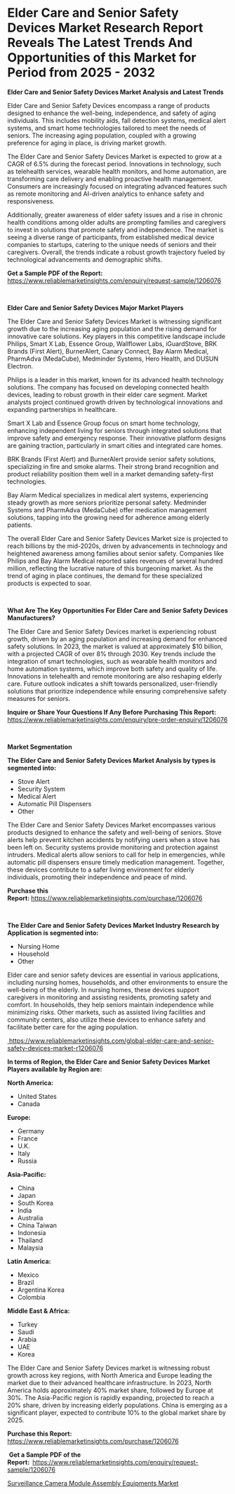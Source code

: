 <p><h1>Elder Care and Senior Safety Devices Market Research Report Reveals The Latest Trends And Opportunities of this Market for Period from 2025 - 2032</h1></p><p><strong>Elder Care and Senior Safety Devices Market Analysis and Latest Trends</strong></p>
<p><p>Elder Care and Senior Safety Devices encompass a range of products designed to enhance the well-being, independence, and safety of aging individuals. This includes mobility aids, fall detection systems, medical alert systems, and smart home technologies tailored to meet the needs of seniors. The increasing aging population, coupled with a growing preference for aging in place, is driving market growth.</p><p>The Elder Care and Senior Safety Devices Market is expected to grow at a CAGR of 6.5% during the forecast period. Innovations in technology, such as telehealth services, wearable health monitors, and home automation, are transforming care delivery and enabling proactive health management. Consumers are increasingly focused on integrating advanced features such as remote monitoring and AI-driven analytics to enhance safety and responsiveness.</p><p>Additionally, greater awareness of elder safety issues and a rise in chronic health conditions among older adults are prompting families and caregivers to invest in solutions that promote safety and independence. The market is seeing a diverse range of participants, from established medical device companies to startups, catering to the unique needs of seniors and their caregivers. Overall, the trends indicate a robust growth trajectory fueled by technological advancements and demographic shifts.</p></p>
<p><strong>Get a Sample PDF of the Report:&nbsp;</strong> <a href="https://www.reliablemarketinsights.com/enquiry/request-sample/1206076?utm_campaign=3291&utm_medium=2&utm_source=Github&utm_content=ia&utm_term=12042025&utm_id=elder-care-and-senior-safety-devices">https://www.reliablemarketinsights.com/enquiry/request-sample/1206076</a></p>
<p>&nbsp;</p>
<p><strong>Elder Care and Senior Safety Devices Major Market Players</strong></p>
<p><p>The Elder Care and Senior Safety Devices Market is witnessing significant growth due to the increasing aging population and the rising demand for innovative care solutions. Key players in this competitive landscape include Philips, Smart X Lab, Essence Group, Wallflower Labs, iGuardStove, BRK Brands (First Alert), BurnerAlert, Canary Connect, Bay Alarm Medical, PharmAdva (MedaCube), Medminder Systems, Hero Health, and DUSUN Electron.</p><p>Philips is a leader in this market, known for its advanced health technology solutions. The company has focused on developing connected health devices, leading to robust growth in their elder care segment. Market analysts project continued growth driven by technological innovations and expanding partnerships in healthcare.</p><p>Smart X Lab and Essence Group focus on smart home technology, enhancing independent living for seniors through integrated solutions that improve safety and emergency response. Their innovative platform designs are gaining traction, particularly in smart cities and integrated care homes.</p><p>BRK Brands (First Alert) and BurnerAlert provide senior safety solutions, specializing in fire and smoke alarms. Their strong brand recognition and product reliability position them well in a market demanding safety-first technologies.</p><p>Bay Alarm Medical specializes in medical alert systems, experiencing steady growth as more seniors prioritize personal safety. Medminder Systems and PharmAdva (MedaCube) offer medication management solutions, tapping into the growing need for adherence among elderly patients.</p><p>The overall Elder Care and Senior Safety Devices Market size is projected to reach billions by the mid-2020s, driven by advancements in technology and heightened awareness among families about senior safety. Companies like Philips and Bay Alarm Medical reported sales revenues of several hundred million, reflecting the lucrative nature of this burgeoning market. As the trend of aging in place continues, the demand for these specialized products is expected to soar.</p></p>
<p>&nbsp;</p>
<p><strong>What Are The Key Opportunities For Elder Care and Senior Safety Devices Manufacturers?</strong></p>
<p><p>The Elder Care and Senior Safety Devices market is experiencing robust growth, driven by an aging population and increasing demand for enhanced safety solutions. In 2023, the market is valued at approximately $10 billion, with a projected CAGR of over 8% through 2030. Key trends include the integration of smart technologies, such as wearable health monitors and home automation systems, which improve both safety and quality of life. Innovations in telehealth and remote monitoring are also reshaping elderly care. Future outlook indicates a shift towards personalized, user-friendly solutions that prioritize independence while ensuring comprehensive safety measures for seniors.</p></p>
<p><strong>Inquire or Share Your Questions If Any Before Purchasing This Report:</strong> <a href="https://www.reliablemarketinsights.com/enquiry/pre-order-enquiry/1206076?utm_campaign=3291&utm_medium=2&utm_source=Github&utm_content=ia&utm_term=12042025&utm_id=elder-care-and-senior-safety-devices">https://www.reliablemarketinsights.com/enquiry/pre-order-enquiry/1206076</a></p>
<p>&nbsp;</p>
<p><strong>Market Segmentation</strong></p>
<p><strong>The Elder Care and Senior Safety Devices Market Analysis by types is segmented into:</strong></p>
<p><ul><li>Stove Alert</li><li>Security System</li><li>Medical Alert</li><li>Automatic Pill Dispensers</li><li>Other</li></ul></p>
<p><p>The Elder Care and Senior Safety Devices Market encompasses various products designed to enhance the safety and well-being of seniors. Stove alerts help prevent kitchen accidents by notifying users when a stove has been left on. Security systems provide monitoring and protection against intruders. Medical alerts allow seniors to call for help in emergencies, while automatic pill dispensers ensure timely medication management. Together, these devices contribute to a safer living environment for elderly individuals, promoting their independence and peace of mind.</p></p>
<p><strong>Purchase this Report:&nbsp;</strong><a href="https://www.reliablemarketinsights.com/purchase/1206076?utm_campaign=3291&utm_medium=2&utm_source=Github&utm_content=ia&utm_term=12042025&utm_id=elder-care-and-senior-safety-devices">https://www.reliablemarketinsights.com/purchase/1206076</a></p>
<p>&nbsp;</p>
<p><strong>The Elder Care and Senior Safety Devices Market Industry Research by Application is segmented into:</strong></p>
<p><ul><li>Nursing Home</li><li>Household</li><li>Other</li></ul></p>
<p><p>Elder care and senior safety devices are essential in various applications, including nursing homes, households, and other environments to ensure the well-being of the elderly. In nursing homes, these devices support caregivers in monitoring and assisting residents, promoting safety and comfort. In households, they help seniors maintain independence while minimizing risks. Other markets, such as assisted living facilities and community centers, also utilize these devices to enhance safety and facilitate better care for the aging population.</p></p>
<p><a href="https://www.reliablemarketinsights.com/global-elder-care-and-senior-safety-devices-market-r1206076?utm_campaign=3291&utm_medium=2&utm_source=Github&utm_content=ia&utm_term=12042025&utm_id=elder-care-and-senior-safety-devices">&nbsp;https://www.reliablemarketinsights.com/global-elder-care-and-senior-safety-devices-market-r1206076</a></p>
<p><strong>In terms of Region, the Elder Care and Senior Safety Devices Market Players available by Region are:</strong></p>
<p>
    <p> <strong> North America: </strong>
        <ul>
            <li>United States</li>
            <li>Canada</li>
        </ul>
        </p> 
    <p> <strong> Europe: </strong>
        <ul>
            <li>Germany</li>
            <li>France</li>
            <li>U.K.</li>
            <li>Italy</li>
            <li>Russia</li>
        </ul>
        </p> 
    <p> <strong> Asia-Pacific: </strong>
        <ul>
            <li>China</li>
            <li>Japan</li>
            <li>South Korea</li>
            <li>India</li>
            <li>Australia</li>
            <li>China Taiwan</li>
            <li>Indonesia</li>
            <li>Thailand</li>
            <li>Malaysia</li>
        </ul>
        </p> 
    <p> <strong> Latin America: </strong>
        <ul>
            <li>Mexico</li>
            <li>Brazil</li>
            <li>Argentina Korea</li>
            <li>Colombia</li>
        </ul>
        </p> 
    <p> <strong> Middle East & Africa: </strong>
        <ul>
            <li>Turkey</li>
            <li>Saudi</li>
            <li>Arabia</li>
            <li>UAE</li>
            <li>Korea</li>
        </ul>
    </p>
    </p>
<p><p>The Elder Care and Senior Safety Devices market is witnessing robust growth across key regions, with North America and Europe leading the market due to their advanced healthcare infrastructure. In 2023, North America holds approximately 40% market share, followed by Europe at 30%. The Asia-Pacific region is rapidly expanding, projected to reach a 20% share, driven by increasing elderly populations. China is emerging as a significant player, expected to contribute 10% to the global market share by 2025.</p></p>
<p><strong>Purchase this Report: </strong><a href="https://www.reliablemarketinsights.com/purchase/1206076?utm_campaign=3291&utm_medium=2&utm_source=Github&utm_content=ia&utm_term=12042025&utm_id=elder-care-and-senior-safety-devices">https://www.reliablemarketinsights.com/purchase/1206076</a></p>
<p>&nbsp;<strong>Get a Sample PDF of the Report:&nbsp;&nbsp;</strong><a href="https://www.reliablemarketinsights.com/enquiry/request-sample/1206076?utm_campaign=3291&utm_medium=2&utm_source=Github&utm_content=ia&utm_term=12042025&utm_id=elder-care-and-senior-safety-devices">https://www.reliablemarketinsights.com/enquiry/request-sample/1206076</a></p>
<p><strong></strong></p>
<p><p><a href="https://github.com/pilukypalis/Market-Research-Report-List-1/blob/main/surveillance-camera-module-assembly-equipments-market.md?utm_campaign=3291&utm_medium=2&utm_source=Github&utm_content=ia&utm_term=12042025&utm_id=elder-care-and-senior-safety-devices">Surveillance Camera Module Assembly Equipments Market</a></p></p>